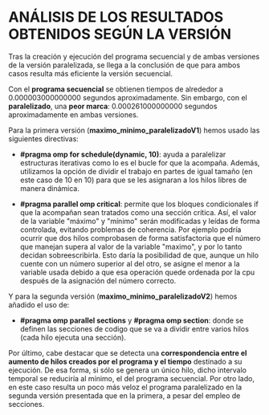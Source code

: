 
# ANÁLISIS DE LOS RESULTADOS OBTENIDOS SEGÚN LA VERSIÓN

Tras la creación y ejecución del programa secuencial y de ambas versiones de la versión paralelizada, se llega a la conclusión de que para ambos casos resulta más eficiente la versión secuencial.

Con el **programa secuencial** se obtienen tiempos de alrededor a 0.000003000000000 segundos aproximadamente.
Sin embargo, con el **paralelizado**, una **peor marca**: 0.000261000000000 segundos aproximadamente en ambas versiones.

Para la primera versión (**maximo_minimo_paralelizadoV1**) hemos usado las siguientes directivas:

* **#pragma omp for schedule(dynamic, 10)**: ayuda a paralelizar estructuras iterativas como lo es el bucle for que la acompaña. Además, utilizamos la opción de dividir el trabajo en partes de igual tamaño (en este caso de 10 en 10) para que se les asignaran a los hilos libres de manera dinámica.

* **#pragma parallel omp critical**: permite que los bloques condicionales if que la acompañan sean tratados como una sección crítica. Así, el valor de la variable "máximo" y "mínimo" serán modificadas y leídas de forma controlada, evitando problemas de coherencia. Por ejemplo podría ocurrir que dos hilos comprobasen de forma satisfactoria que el número que manejan supera al valor de la variable "maximo", y por lo tanto decidan sobreescribirla. Esto daría la posibilidad de que, aunque un hilo cuente con un número superior al del otro, se asigne el menor a la variable usada debido a que esa operación quede ordenada por la cpu después de la asignación del número correcto.

Y para la segunda versión (**maximo_minimo_paralelizadoV2**) hemos añadido el uso de:

* **#pragma omp parallel sections** y **#pragma omp section**: donde se definen las secciones de codigo que se va a dividir entre varios hilos (cada hilo ejecuta una sección).

Por último, cabe destacar que se detecta una **correspondencia entre el aumento de hilos creados por el programa y el tiempo** destinado a su ejecución. De esa forma, si sólo se genera un único hilo, dicho intervalo temporal se reduciría al mínimo, el del programa secuencial. Por otro lado, en este caso resulta un poco más veloz el programa paralelizado en la segunda versión presentada que en la primera, a pesar del empleo de secciones.

